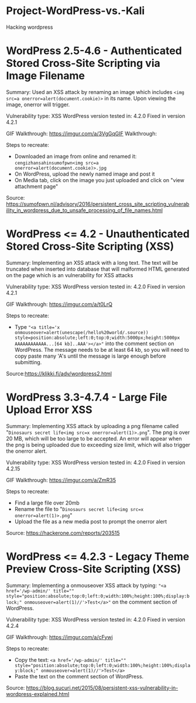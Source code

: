 # Project-WordPress-vs.-Kali
Hacking wordpress

# WordPress 2.5-4.6 - Authenticated Stored Cross-Site Scripting via Image Filename

Summary: Used an XSS attack by renaming an image which includes ```<img src=a onerror=alert(document.cookie)>``` in its name. Upon viewing the image, onerror will trigger.

Vulnerability type: XSS
WordPress version tested in: 4.2.0
Fixed in version 4.2.1

GIF Walkthrough: https://imgur.com/a/3VgGqGIF Walkthrough: 

Steps to recreate: 
- Downloaded an image from online and renamed it: ```cengizhansahinsumofpwn<img src=a onerror=alert(document.cookie)>.jpg```
- On WordPress, upload the newly named image and post it
- On Media tab, click on the image you just uploaded and click on "view attachment page"

Source: https://sumofpwn.nl/advisory/2016/persistent_cross_site_scripting_vulnerability_in_wordpress_due_to_unsafe_processing_of_file_names.html

# WordPress <= 4.2 - Unauthenticated Stored Cross-Site Scripting (XSS)

Summary: Implementing an XSS attack with a long text. The text will be truncated when inserted into database that will malformed HTML generated on the page which is an vulnerability for XSS attacks

Vulnerability type: XSS
WordPress version tested in: 4.2.0
Fixed in version 4.2.1

GIF Walkthrough: https://imgur.com/a/t0LrQ

Steps to recreate: 
- Type ```"<a title='x onmouseover=alert(unescape(/hello%20world/.source)) style=position:absolute;left:0;top:0;width:5000px;height:5000px  AAAAAAAAAAAA...[64 kb]..AAA'></a>"``` into the comment section on WordPress. The message needs to be at least 64 kb, so you will need to copy paste many 'A's until the message is large enough before submitting.

Source:https://klikki.fi/adv/wordpress2.html

# WordPress 3.3-4.7.4 - Large File Upload Error XSS

Summary: Implementing XSS attack by uploading a png filename called "```Dinosaurs secret life<img src=x onerror=alert(1)>.png```". The png is over 20 MB, which will be too large to be accepted. An error will appear when the png is being uploaded due to exceeding size limit, which will also trigger the onerror alert.

Vulnerability type: XSS
WordPress version tested in: 4.2.0
Fixed in version 4.2.15

GIF Walkthrough: https://imgur.com/a/ZmR35

Steps to recreate: 
- Find a large file over 20mb
- Rename the file to "```Dinosaurs secret life<img src=x onerror=alert(1)>.png```"
- Upload the file as a new media post to prompt the onerror alert

Source: https://hackerone.com/reports/203515

# WordPress <= 4.2.3 - Legacy Theme Preview Cross-Site Scripting (XSS)

Summary: Implementing a onmouseover XSS attack by typing: ```"<a href='/wp-admin/' title="" style="position:absolute;top:0;left:0;width:100%;height:100%;display:block;" onmouseover=alert(1)//'>Test</a>"``` on the comment section of WordPress.

Vulnerability type: XSS
WordPress version tested in: 4.2.0
Fixed in version 4.2.4

GIF Walkthrough: https://imgur.com/a/cFywj

Steps to recreate: 
- Copy the text: ```<a href='/wp-admin/' title="" style="position:absolute;top:0;left:0;width:100%;height:100%;display:block;" onmouseover=alert(1)//'>Test</a>```
- Paste the text on the comment section of WordPress.

Source: https://blog.sucuri.net/2015/08/persistent-xss-vulnerability-in-wordpress-explained.html


